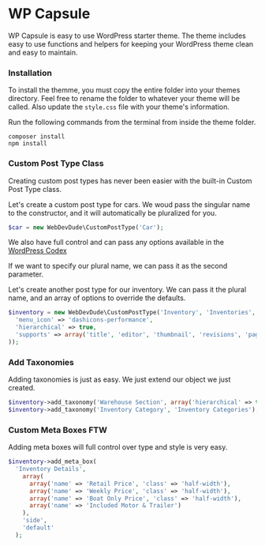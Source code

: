 # WP Capsule

WP Capsule is easy to use WordPress starter theme. The theme includes easy to use functions and helpers for keeping your WordPress theme clean and easy to maintain.

### Installation

To install the themme, you must copy the entire folder into your themes directory. Feel free to rename the folder to whatever your theme will be called. Also update the `style.css` file with your theme's information.

Run the following commands from the terminal from inside the theme folder.

```
composer install
npm install
```

### Custom Post Type Class

Creating custom post types has never been easier with the built-in Custom Post Type class.

Let's create a custom post type for cars. We woud pass the singular name to the constructor, and it will automatically be pluralized for you.
```php
$car = new WebDevDude\CustomPostType('Car');
```

We also have full control and can pass any options available in the [WordPress Codex](https://codex.wordpress.org/Function_Reference/register_post_type)

If we want to specify our plural name, we can pass it as the second parameter.

Let's create another post type for our inventory. We can pass it the plural name, and an array of options to override the defaults.
```php
$inventory = new WebDevDude\CustomPostType('Inventory', 'Inventories', array(
  'menu_icon' => 'dashicons-performance',
  'hierarchical' => true,
  'supports' => array('title', 'editor', 'thumbnail', 'revisions', 'page-attributes')
));
```

### Add Taxonomies

Adding taxonomies is just as easy. We just extend our object we just created.
```php
$inventory->add_taxonomy('Warehouse Section', array('hierarchical' => true));
$inventory->add_taxonomy('Inventory Category', 'Inventory Categories');
```

### Custom Meta Boxes FTW

Adding meta boxes will full control over type and style is very easy.
```php
$inventory->add_meta_box(
  'Inventory Details',
    array(
      array('name' => 'Retail Price', 'class' => 'half-width'),
      array('name' => 'Weekly Price', 'class' => 'half-width'),
      array('name' => 'Boat Only Price', 'class' => 'half-width'),
      array('name' => 'Included Motor & Trailer')
    ),
    'side',
    'default'
  );
```

